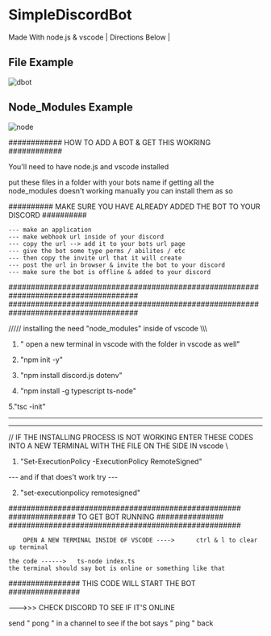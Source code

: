 # SimpleDiscordBot
Made With node.js & vscode  |  Directions Below  |


## File Example ##

![dbot](https://user-images.githubusercontent.com/94527717/142562980-4306f786-8201-460b-b5e2-c4f0d64be0bd.jpg)


## Node_Modules Example ##

![node](https://user-images.githubusercontent.com/94527717/142563019-ebf3a669-c433-4322-bf1b-8fa57457de5a.jpg)



############ HOW TO ADD A BOT & GET THIS WOKRING ############


You'll need to have node.js and vscode installed 

put these files in a folder with your bots name 
if getting all the node_modules doesn't working manually you can install them as so

########## MAKE SURE YOU HAVE ALREADY ADDED THE BOT TO YOUR DISCORD ##########

    --- make an application 
    --- make webhook url inside of your discord 
    --- copy the url --> add it to your bots url page 
    --- give the bot some type perms / abilites / etc 
    --- then copy the invite url that it will create
    --- post the url in browser & invite the bot to your discord
    --- make sure the bot is offline & added to your discord 

#####################################################################################   
#####################################################################################

///// installing the need "node_modules" inside of vscode \\\\\


1. " open a new terminal in vscode with the folder in vscode as well"


2. "npm init -y"


3. "npm install discord.js dotenv"


4. "npm install -g typescript ts-node"


5."tsc -init"

------------------------------------------------------------------------------------
------------------------------------------------------------------------------------

// IF THE INSTALLING PROCESS IS NOT WORKING ENTER THESE CODES INTO A NEW TERMINAL WITH THE FILE ON THE SIDE IN vscode \\


1.  "Set-ExecutionPolicy -ExecutionPolicy RemoteSigned"

--- and if that does't work try ---

2.  "set-executionpolicy remotesigned"

####################################################
###############  TO GET BOT RUNNING  ###############
####################################################


        OPEN A NEW TERMINAL INSIDE OF VSCODE ---->      ctrl & l to clear up terminal 

    the code ------>   ts-node index.ts
    the terminal should say bot is online or something like that

################ THIS CODE WILL START THE BOT ################

--->>>  CHECK DISCORD TO SEE IF IT'S ONLINE 

send " pong " in a channel to see if the bot says " ping " back 
